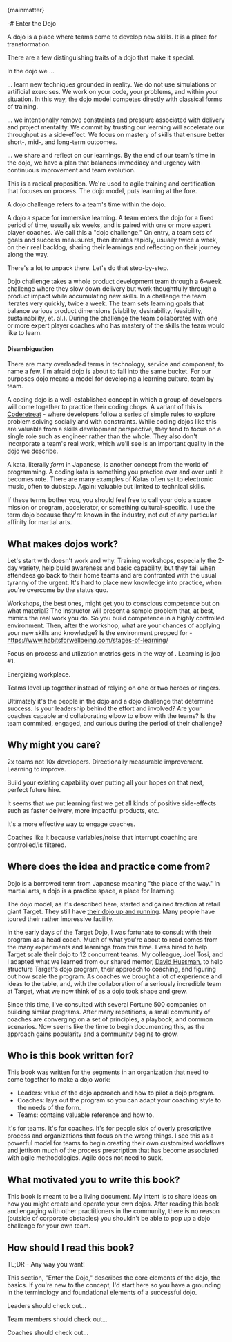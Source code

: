 {mainmatter}

-# Enter the Dojo

A dojo is a place where teams come to develop new skills. It is a place for transformation. 

There are a few distinguishing traits of a dojo that make it special. 

In the dojo we ...

... learn new techniques grounded in reality. We do not use simulations or artificial exercises. We work on your code, your problems, and within your situation. In this way, the dojo model competes directly with classical forms of training.

... we intentionally remove constraints and pressure associated with delivery and project mentality. We commit by trusting our learning will accelerate our throughput as a side-effect. We focus on mastery of skills that ensure better short-, mid-, and long-term outcomes.

... we share and reflect on our learnings. By the end of our team's time in the dojo, we have a plan that balances immediacy and urgency with continuous improvement and team evolution.

This is a radical proposition. We're used to agile training and certification that focuses on process. The dojo model, puts learning at the fore.

A dojo challenge refers to a team's time within the dojo.

A dojo a space for immersive learning. A team enters the dojo for a fixed period of time, usually six weeks, and is paired with one or more expert player coaches. We call this a "dojo challenge." On entry, a team sets of goals and success meausures, then iterates rapidly, usually twice a week, on their real backlog, sharing their learnings and reflecting on their journey along the way.

There's a lot to unpack there. Let's do that step-by-step.

Dojo challenge takes a whole product development team through a 6-week challenge where they slow down delivery but work thoughtfully through a product impact while accumulating new skills. In a challenge the team iterates very quickly, twice a week. The team sets learning goals that balance various product dimensions (viability, desirability, feasibility, sustainability, et. al.). During the challenge the team collaborates with one or more expert player coaches who has mastery of the skills the team would like to learn.

#### Disambiguation

There are many overloaded terms in technology, service and component, to name a few. I'm afraid dojo is about to fall into the same bucket. For our purposes dojo means a model for developing a learning culture, team by team. 

A coding dojo is a well-established concept in which a group of developers will come together to practice their coding chops. A variant of this is [Coderetreat](https://www.notion.so/d01f7f4c-f3a2-448b-a545-58885a22d6a5) - where developers follow a series of simple rules to explore problem solving socially and with constraints. While coding dojos like this are valuable from a skills development perspective, they tend to focus on a single role such as engineer rather than the whole. They also don't incorporate a team's real work, which we'll see is an important quality in the dojo we describe.

A kata, literally *form* in Japanese, is another concept from the world of programming. A coding kata is something you practice over and over until it becomes rote. There are many examples of Katas often set to electronic music, often to dubstep. Again: valuable but limited to technical skills.

If these terms bother you, you should feel free to call your dojo a space mission or program, accelerator, or something cultural-specific. I use the term dojo because they're known in the industry, not out of any particular affinity for martial arts.

## What makes dojos work?

Let's start with doesn't work and why. Training workshops, especially the 2-day variety, help build awareness and basic capability, but they fail when attendees go back to their home teams and are confronted with the usual tyranny of the urgent. It's hard to place new knowledge into practice, when you're overcome by the status quo.

Workshops, the best ones, might get you to conscious competence but on what material? The instructor will present a sample problem that, at best, mimics the real work you do. So you build competence in a highly controlled environment. Then, after the workshop, what are your chances of applying your new skills and knowledge? Is the environment prepped for  - https://www.habitsforwellbeing.com/stages-of-learning/

Focus on process and utlization metrics gets in the way of . Learning is job #1.

Energizing workplace.

Teams level up together instead of relying on one or two heroes or ringers.

Ultimately it's the people in the dojo and a dojo challenge that determine success. Is your leadership behind the effort and involved? Are your coaches capable and collaborating elbow to elbow with the teams? Is the team commited, engaged, and curious during the period of their challenge?

## Why might you care?

2x teams not 10x developers. Directionally measurable improvement. Learning to improve.

Build your existing capability over putting all your hopes on that next, perfect future hire.

It seems that we put learning first we get all kinds of positive side-effects such as faster delivery, more impactful products, etc.

It's a more effective way to engage coaches.

Coaches like it because variables/noise that interrupt coaching are controlled/is filtered.

## Where does the idea and practice come from?

Dojo is a borrowed term from Japanese meaning "the place of the way." In martial arts, a dojo is a practice space, a place for learning. 

The dojo model, as it's described here, started and gained traction at retail giant Target. They still have [their dojo up and running](https://dojo.target.com/). Many people have toured their rather impressive facility. 

In the early days of the Target Dojo, I was fortunate to consult with their program as a head coach. Much of what you're about to read comes from the many experiments and learnings from this time. I was hired to help Target scale their dojo to 12 concurrent teams. My colleague, Joel Tosi, and I adapted what we learned from our shared mentor, [David Hussman](https://www.google.com/search?q=david+hussman&pws=0&gl=us&gws_rd=cr), to help structure Target's dojo program, their approach to coaching, and figuring out how scale the program. As coaches we brought a lot of experience and ideas to the table, and, with the collaboration of a seriously incredible team at Target, what we now think of as a dojo took shape and grew.

Since this time, I've consulted with several Fortune 500 companies on building similar programs. After many repetitions, a small community of coaches are converging on a set of principles, a playbook, and common scenarios. Now seems like the time to begin documenting this, as the approach gains popularity and a community begins to grow. 

## Who is this book written for?

This book was written for the segments in an organization that need to come together to make a dojo work:

- Leaders: value of the dojo approach and how to pilot a dojo program.
- Coaches: lays out the program so you can adapt your coaching style to the needs of the form.
- Teams: contains valuable reference and how to.

It's for teams. It's for coaches. It's for people sick of overly prescriptive process and organizations that focus on the wrong things. I see this as a powerful model for teams to begin creating their own customized workflows and jettison much of the process prescription that has become associated with agile methodologies. Agile does not need to suck.

## What motivated you to write this book?

This book is meant to be a living document. My intent is to share ideas on how you might create and operate your own dojos. After reading this book and engaging with other practitioners in the community, there is no reason (outside of corporate obstacles) you shouldn't be able to pop up a dojo challenge for your own team.

## How should I read this book?

TL;DR - Any way you want!

This section, "Enter the Dojo," describes the core elements of the dojo, the basics. If you're new to the concept, I'd start here so you have a grounding in the terminology and foundational elements of a successful dojo.

Leaders should check out...

Team members should check out...

Coaches should check out...